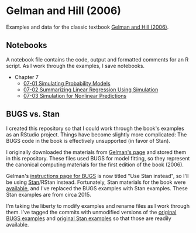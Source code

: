 # Gelman and Hill (2006)

Examples and data for the classic textbook [Gelman and Hill (2006)][book-link].

## Notebooks

A notebook file contains the code, output and formatted comments for an R
script. As I work through the examples, I save notebooks.

- Chapter 7
  - [07-01 Simulating Probability Models](examples/Ch07/07-01_SimulationOfProbabilityModels.md)
  - [07-02 Summarizing Linear Regression Using Simulation](examples/Ch07/07-02_SummarizingLinearRegressionUsingSimulation.md)
  - [07-03 Simulation for Nonlinear Predictions](examples/Ch07/07-03_SimulationForNonLinearPredictions.md)


## BUGS vs. Stan

I created this repository so that I could work through the book's examples 
as an RStudio project. Things have become slightly more complicated:
The BUGS code in the book is effectively unsupported (in favor of Stan).

I originally downloaded the materials from [Gelman's page][arm-page] and 
stored them in this repository. These files used BUGS for model fitting, 
so they represent the canonical computing materials for the first 
edition of the book (2006). 

Gelman's [instructions page for BUGS][bugsR] is now titled "Use Stan 
instead", so I'll be using [Stan](http://mc-stan.org/)/RStan instead. 
Fortunately, Stan materials for the book were 
[available][examples-commit], and I've replaced the BUGS examples with 
Stan examples. These Stan examples are from circa 2015.

I'm taking the liberty to modify examples and rename files as I work 
through them. I've tagged the commits with unmodified versions of the 
[original BUGS examples][pure-bugs] and [original Stan 
examples][pure-stan] so that those are readily available. 


[book-link]: http://amzn.to/1Mjudi0
[arm-page]: http://www.stat.columbia.edu/~gelman/arm/software/
[bugsR]: http://www.stat.columbia.edu/~gelman/bugsR/
[examples-commit]: https://github.com/stan-dev/example-models/tree/57f9cbcb0d6355e663679f1088adb21261da73bf
[pure-bugs]: https://github.com/tjmahr/GelmanHill/releases/tag/v0.0.1
[pure-stan]:https://github.com/tjmahr/GelmanHill/releases/tag/v.0.1.0
